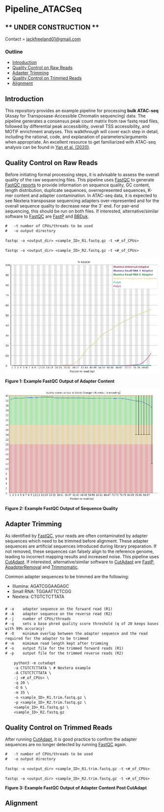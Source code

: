 # Pipeline_ATACSeq

## ** UNDER CONSTRUCTION **

Contact = jackfreeland01@gmail.com 

### **Outline** 

- [Introduction](#introduction)
- [Quality Control on Raw Reads](#quality-control-on-raw-reads)
- [Adapter Trimming](#adapter-trimming)
- [Quality Control on Trimmed Reads](#quality-control-on-trimmed-reads)
- [Alignment](#alignment)

## **Introduction**
This repository provides an example pipeline for processing **bulk ATAC-seq** (Assay for Transposase-Accessible Chromatin sequencing) data. The pipeline generates a consensus peak count matrix from raw fastq read files, followed by differential peak accessibility, overall TSS accessibility, and MOTIF enrichment analyses. This walkthrough will cover each step in detail, including the rational, code, and explanation of parameters/arguments when appropriate. An excellent resource to get familiarized with ATAC-seq analysis can be found in [Yan et al. (2020)](#https://genomebiology.biomedcentral.com/counter/pdf/10.1186/s13059-020-1929-3.pdf).

## **Quality Control on Raw Reads**
Before initiating formal processing steps, it is advisable to assess the overall quality of the raw sequencing files. This pipeline uses [FastQC](#https://www.bioinformatics.babraham.ac.uk/projects/fastqc/) to generate [FastQC reports](https://dnacore.missouri.edu/PDF/FastQC_Manual.pdf) to provide information on sequence quality, GC content, length distribution, duplicate sequences, overrepresented sequences, K-mer content and adapter contamination. In ATAC-seq data, it is expected to see Nextera transposase sequencing adapters over-represented and for the overall sequence quality to decrease near the 3' end. For pair-end sequencing, this should be run on both files. If interested, alternative/similar software  to [FastQC](#https://www.bioinformatics.babraham.ac.uk/projects/fastqc/) are [FastP](#https://github.com/OpenGene/fastp) and [BBDuk](https://sourceforge.net/projects/bbmap/).

```
#   -t number of CPUs/threads to be used
#   -o output directory

fastqc -o <output_dir> <sample_ID>_R1.fastq.gz -t <#_of_CPUs> 

fastqc -o <output_dir> <sample_ID>_R2.fastq.gz -t <#_of_CPUs> 
```

<img src="https://github.com/jfreeland01/Pipeline_ATACSeq/blob/main/Figures/FASTQC_Adapter.png" alt="Figure 1: FASTQC Adapter Sequence" width="600"/>

**Figure 1: Example FastQC Output of Adapter Content**

<img src="https://github.com/jfreeland01/Pipeline_ATACSeq/blob/main/Figures/FASTQC_SeqQual.png" alt="Figure 2: FASTQC Sequence Quality" width="600"/>

**Figure 2: Example FastQC Output of Sequence Quality**

## **Adapter Trimming**
As identified by [FastQC](#https://www.bioinformatics.babraham.ac.uk/projects/fastqc/), your reads are often contaminated by adapter sequences which need to be trimmed before alignment. These adapter sequences are artificial sequences introduced during library preparation. If not removed, these sequences can falsely align to the reference genome, leading to incorrect mapping results and increased noise. This pipeline uses [CutAdapt](#https://cutadapt.readthedocs.io/en/stable/). If interested, alternative/similar software  to [CutAdapt](#https://cutadapt.readthedocs.io/en/stable/) are [FastP](#https://github.com/OpenGene/fastp), [ApadpterRemoval](#https://adapterremoval.readthedocs.io/en/2.3.x/) and [Trimmomatic](#http://www.usadellab.org/cms/?page=trimmomatic).

Common adapter sequences to be trimmed are the following:

- Illumina:   AGATCGGAAGAGC
- Small RNA:  TGGAATTCTCGG
- Nextera:    CTGTCTCTTATA
###

```
# -a    adapter sequence on the forward read (R1)
# -A    adapter sequence on the reverse read (R2)
# -j    number of CPUs/threads
# -q    sets a base phred quality score threshold (q of 20 keeps bases with 99% accuracy)
# -O    minimum overlap between the adapter sequence and the read required for the adapter to be trimmed
# -m    mimimum read length kept after trimming
# -o    output file for the trimmed forward reads (R1)
# -p    output file for the trimmed reverse reads (R2)

    python3 -m cutadapt
    -a CTGTCTCTTATA \ # Nextera example
    -A CTGTCTCTTATA \
    -j <#_of_CPUs> \
    -q 20 \
    -O 6 \
    -m 35 \
    -o <sample_ID>_R1.trim.fastq.gz \
    -p <sample_ID>_R2.trim.fastq.gz \
	<sample_ID>_R1.fastq.gz \
    <sample_ID>_R2.fastq.gz

```
## **Quality Control on Trimmed Reads**

After running [CutAdapt](#https://cutadapt.readthedocs.io/en/stable/), it is good practice to confirm the adapter sequences are no longer detected by running [FastQC](#https://www.bioinformatics.babraham.ac.uk/projects/fastqc/) again. 

```
#   -t number of CPUs/threads to be used
#   -o output directory

fastqc -o <output_dir> <sample_ID>_R1.trim.fastq.gz -t <#_of_CPUs> 

fastqc -o <output_dir> <sample_ID>_R2.trim.fastq.gz -t <#_of_CPUs> 
```

**Figure 3: Example FastQC Output of Adapter Content Post CutAdapt**

## **Alignment**


